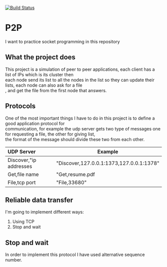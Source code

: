 [![Build Status](https://cloud.drone.io/api/badges/elahe-dastan/P2P/status.svg)](https://cloud.drone.io/elahe-dastan/P2P)

# P2P

I want to practice socket programming in this repository

## What the project does

This project is a simulation of peer to peer applications, each client has a list of IPs which is its cluster then <br/>
each node send its list to all the nodes in the list so they can update their lists, each node can also ask for a file<br/>
, and get the file from the first node that answers. <br/>

## Protocols

One of the most important things I have to do in this project is to define a good application protocol for <br/>
communication, for example the udp server gets two type of messages one for requesting a file, the other for giving list,<br/>
the format of the message should divide these two from each other.

| UDP Server             | Example                                   |
|:-----------------------| ------------------------------------------|
| Discover,"ip addresses | "Discover,127.0.0.1:1373,127.0.0.1:1378"  |
| Get,file name          | "Get,resume.pdf                           |
| File,tcp port          | "File,33680"                              |

## Reliable data transfer 

I'm going to implement different ways:<br/>

1. Using TCP
2. Stop and wait 

## Stop and wait

In order to implement this protocol I have used alternative sequence number.